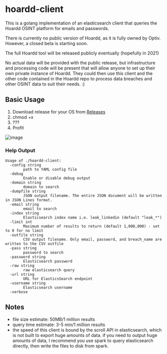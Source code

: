 # hoardd-client

This is a golang implementation of an elasticsearch client that queries the Hoardd OSINT platform for emails and passwords.

There is currently no public version of Hoardd, as it is fully owned by Optiv. However, a closed beta is starting soon.

The full Hoardd tool will be released publicly eventually (hopefully in 2021)

No actual data will be provided with the public release, but infrastructure and processing code will be present that will allow anyone to set up their own private instance of Hoardd. They could then use this client and the other code contained in the Hoardd repo to process data breaches and other OSINT data to suit their needs. :)


## Basic Usage
1. Download release for your OS from [Releases](https://github.com/hoardd/hoardd-client/releases)
2. chmod +x
3. ???
4. Profit

![image](https://user-images.githubusercontent.com/32488787/82004951-1e5a7f80-9632-11ea-99a3-a2a612691574.png)

### Help Output
```
Usage of ./hoardd-client:
  -config string
        path to YAML config file
  -debug
        Enable or disable debug output
  -domain string
        domain to search
  -dumpfile string
        JSON output filename. The entire JSON document will be written in JSON Lines format.
  -email string
        email to search
  -index string
        Elasticsearch index name i.e. leak_linkedin (default "leak_*")
  -limit int
        Maximum number of results to return (default 1,000,000) - set to 0 for no limit
  -outfile string
        CSV output filename. Only email, password, and breach_name are written to the CSV outfile
  -pass string
        password to search
  -password string
        Elasticsearch password
  -raw string
        raw elasticsearch query
  -url string
        URL for ElasticsSearch endpoint
  -username string
        Elasticsearch username
  -verbose
```

## Notes
- file size estimate: 50MB/1 million results
- query time estimate: 3-5 min/1 million results
- the speed of this client is bound by the scroll API in elasticsearch, which is not built to export huge amounts of data. if you need to output huge amounts of data, I recommend you use spark to query elasticsearch directly, then write the files to disk from spark.


